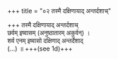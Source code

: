 +++
title = "०२ तस्मै दक्षिणायाद् अन्तर्दशाच्"

+++
तस्मै दक्षिणायाद् अन्तर्दशाच्  
छर्वम् इष्वासम् (अनुष्ठातारम् अकुर्वन्) ।  
शर्व एनम् इष्वासो दक्षिणाद् अन्तर्देशाद्  
(…) ॥ +++(see 1d)+++
